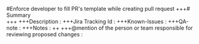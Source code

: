 #Enforce developer to fill PR's template while creating pull request
+++# Summary 	 
+++
+++Description	  : 
+++Jira Tracking Id  : 
+++Known-Issues	  : 
+++QA-note	: 
+++Notes :
++
+++@mention of the person or team responsible for reviewing proposed changes :

